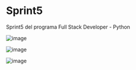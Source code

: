 # Sprint5
Sprint5 del programa Full Stack Developer - Python 

![image](https://user-images.githubusercontent.com/105322348/179904147-bfbaa395-4171-40e2-a316-cebfc93f5c50.png)

![image](https://user-images.githubusercontent.com/105322348/179904211-946eabe3-00d2-41a2-8691-54ce546eb869.png)

![image](https://user-images.githubusercontent.com/105322348/179904275-c4b8671f-0685-44c9-bdab-7d1c8750417d.png)
